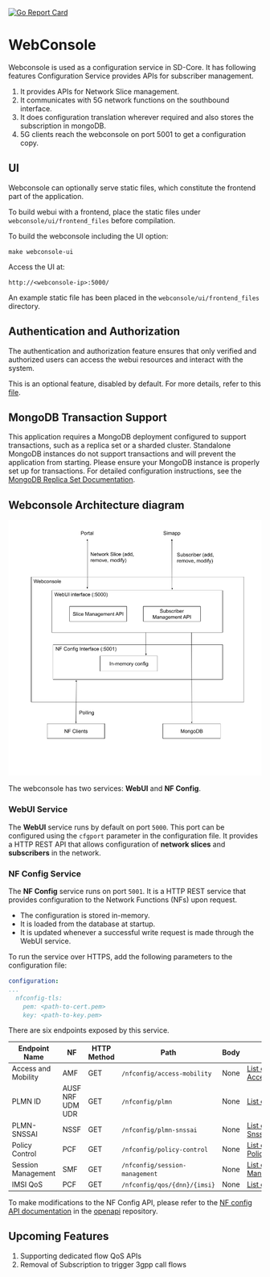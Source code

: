 <!--
SPDX-FileCopyrightText: 2021 Open Networking Foundation <info@opennetworking.org>
Copyright 2019 free5GC.org
SPDX-FileCopyrightText: 2024 Canonical Ltd.
SPDX-License-Identifier: Apache-2.0
-->
[![Go Report Card](https://goreportcard.com/badge/github.com/omec-project/webconsole)](https://goreportcard.com/report/github.com/omec-project/webconsole)

# WebConsole

Webconsole is used as a configuration service in SD-Core. It has following
features Configuration Service provides APIs for subscriber management.

1. It provides APIs for Network Slice management.
2. It  communicates with 5G network functions on the southbound interface.
3. It does configuration translation wherever required and also stores the subscription in mongoDB.
4. 5G clients reach the webconsole on port 5001 to get a configuration copy.

## UI

Webconsole can optionally serve static files, which constitute the frontend part of the application.

To build webui with a frontend, place the static files under `webconsole/ui/frontend_files` before compilation.

To build the webconsole including the UI option:
```
make webconsole-ui
```

Access the UI at:
```
http://<webconsole-ip>:5000/
```

An example static file has been placed in the `webconsole/ui/frontend_files` directory.

## Authentication and Authorization

The authentication and authorization feature ensures that only verified and authorized users can access the webui resources and interact with the system.

This is an optional feature, disabled by default. For more details, refer to this [file](backend/auth/README.md).

##  MongoDB Transaction Support

This application requires a MongoDB deployment configured to support transactions,
such as a replica set or a sharded cluster. Standalone MongoDB instances do not
support transactions and will prevent the application from starting. Please ensure
your MongoDB instance is properly set up for transactions. For detailed configuration
instructions, see the [MongoDB Replica Set Documentation](https://www.mongodb.com/docs/kubernetes-operator/current/tutorial/deploy-replica-set/).

## Webconsole Architecture diagram

![Architecture](/docs/images/architecture.png)

The webconsole has two services: **WebUI** and **NF Config**.

### WebUI Service 

The **WebUI** service runs by default on port `5000`. This port can be configured using
the `cfgport` parameter in the configuration file.
It provides a HTTP REST API that allows configuration of **network slices** and **subscribers** in the network.

### NF Config Service
The **NF Config** service runs on port `5001`. It is a HTTP REST service that provides configuration
to the Network Functions (NFs) upon request.

- The configuration is stored in-memory.
- It is loaded from the database at startup.
- It is updated whenever a successful write request is made through the WebUI service.

To run the service over HTTPS, add the following parameters to the configuration file:

```yaml
configuration:
...
  nfconfig-tls: 
    pem: <path-to-cert.pem>
    key: <path-to-key.pem>
```

There are six endpoints exposed by this service.  

| Endpoint Name        | NF                  | HTTP Method | Path                           | Body  | Response          |
|----------------------|---------------------|-------------|--------------------------------|-------|--------------------------|
| Access and Mobility  | AMF                 | GET         | `/nfconfig/access-mobility`    | None  | [List of AccessAndMobility](https://github.com/omec-project/openapi/blob/main/nfConfigApi/model_access_and_mobility.go) |
| PLMN ID              | AUSF NRF UDM UDR    | GET         | `/nfconfig/plmn`               | None  | [List of Plmns](https://github.com/omec-project/openapi/blob/main/nfConfigApi/model_plmn_id.go)             |
| PLMN-SNSSAI          | NSSF                | GET         | `/nfconfig/plmn-snssai`        | None  | [List of Plmn-Snssai ](https://github.com/omec-project/openapi/blob/main/nfConfigApi/model_plmn_snssai.go)         |
| Policy Control       | PCF                 | GET         | `/nfconfig/policy-control`     | None  | [List of PolicyControl](https://github.com/omec-project/openapi/blob/main/nfConfigApi/model_policy_control.go)      |
| Session Management   | SMF                 | GET         | `/nfconfig/session-management` | None  | [List of Session Management](https://github.com/omec-project/openapi/blob/main/nfConfigApi/model_session_management.go)  |
| IMSI QoS             | PCF                 | GET         | `/nfconfig/qos/{dnn}/{imsi}`   | None  | [List of ImsiQoS](https://github.com/omec-project/openapi/blob/main/nfConfigApi/model_imsi_qos.go)            |

To make modifications to the NF Config API, please refer to the 
[NF config API documentation](https://github.com/omec-project/openapi/blob/main/nfConfigApi/README.md)
in the [openapi](https://github.com/omec-project/openapi) repository.

## Upcoming Features

1. Supporting dedicated flow QoS APIs
2. Removal of Subscription to trigger 3gpp call flows
